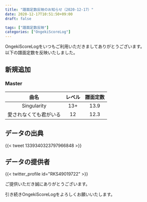 ```yaml
---
title: "譜面定数反映のお知らせ（2020-12-17）"
date: 2020-12-17T10:51:50+09:00
draft: false

tags: ["譜面定数反映"]
categories: ["OngekiScoreLog"]
---
```


OngekiScoreLogをいつもご利用いただきましてありがとうございます。  
以下の譜面定数を反映いたしました。

<!--more-->

## 新規追加

### Master

| 曲名 | レベル | 譜面定数 |
|:-:|:-:|:-:|
|Singularity| 13+ | 13.9|
|愛されなくても君がいる| 12 | 12.3|

<!-- ### Expert

| 曲名 | レベル | 譜面定数 |
|:-:|:-:|:-:| -->

## データの出典

{{< tweet 1339340323797966848 >}}

## データの提供者

{{< twitter_profile id="RKS49019722" >}}

<!-- （順不同　敬称略） -->
ご提供いただき誠にありがとうございます。

引き続きOngekiScoreLogをよろしくお願いいたします。

